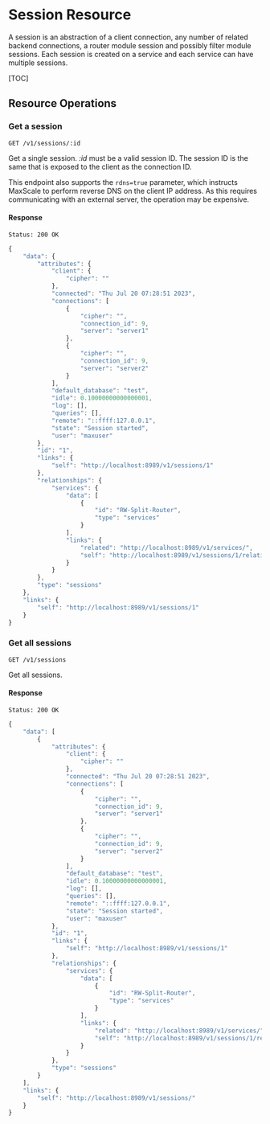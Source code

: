 # Session Resource

A session is an abstraction of a client connection, any number of related backend
connections, a router module session and possibly filter module sessions. Each
session is created on a service and each service can have multiple sessions.

[TOC]

## Resource Operations

### Get a session

```
GET /v1/sessions/:id
```

Get a single session. _:id_ must be a valid session ID. The session ID is the
same that is exposed to the client as the connection ID.

This endpoint also supports the `rdns=true` parameter, which instructs MaxScale to
perform reverse DNS on the client IP address. As this requires communicating with
an external server, the operation may be expensive.

#### Response

`Status: 200 OK`

```javascript
{
    "data": {
        "attributes": {
            "client": {
                "cipher": ""
            },
            "connected": "Thu Jul 20 07:28:51 2023",
            "connections": [
                {
                    "cipher": "",
                    "connection_id": 9,
                    "server": "server1"
                },
                {
                    "cipher": "",
                    "connection_id": 9,
                    "server": "server2"
                }
            ],
            "default_database": "test",
            "idle": 0.10000000000000001,
            "log": [],
            "queries": [],
            "remote": "::ffff:127.0.0.1",
            "state": "Session started",
            "user": "maxuser"
        },
        "id": "1",
        "links": {
            "self": "http://localhost:8989/v1/sessions/1"
        },
        "relationships": {
            "services": {
                "data": [
                    {
                        "id": "RW-Split-Router",
                        "type": "services"
                    }
                ],
                "links": {
                    "related": "http://localhost:8989/v1/services/",
                    "self": "http://localhost:8989/v1/sessions/1/relationships/services"
                }
            }
        },
        "type": "sessions"
    },
    "links": {
        "self": "http://localhost:8989/v1/sessions/1"
    }
}
```

### Get all sessions

```
GET /v1/sessions
```

Get all sessions.

#### Response

`Status: 200 OK`

```javascript
{
    "data": [
        {
            "attributes": {
                "client": {
                    "cipher": ""
                },
                "connected": "Thu Jul 20 07:28:51 2023",
                "connections": [
                    {
                        "cipher": "",
                        "connection_id": 9,
                        "server": "server1"
                    },
                    {
                        "cipher": "",
                        "connection_id": 9,
                        "server": "server2"
                    }
                ],
                "default_database": "test",
                "idle": 0.10000000000000001,
                "log": [],
                "queries": [],
                "remote": "::ffff:127.0.0.1",
                "state": "Session started",
                "user": "maxuser"
            },
            "id": "1",
            "links": {
                "self": "http://localhost:8989/v1/sessions/1"
            },
            "relationships": {
                "services": {
                    "data": [
                        {
                            "id": "RW-Split-Router",
                            "type": "services"
                        }
                    ],
                    "links": {
                        "related": "http://localhost:8989/v1/services/",
                        "self": "http://localhost:8989/v1/sessions/1/relationships/services"
                    }
                }
            },
            "type": "sessions"
        }
    ],
    "links": {
        "self": "http://localhost:8989/v1/sessions/"
    }
}
```
